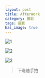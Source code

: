 ```yaml
---
layout: post                                   
title: AfterWork      
category: 摄影                                  
tags: 摄影
has_image: true                                    
---
```


![1](http://7u2n3n.com1.z0.glb.clouddn.com/images/xiaban1.JPG?imageView2/2/w/1000)

![2](http://7u2n3n.com1.z0.glb.clouddn.com/images/xiaban2.JPG?imageView2/2/w/1000)

![2](http://7u2n3n.com1.z0.glb.clouddn.com/images/xiaban3.JPG?imageView2/2/w/1000)

> 下班随手拍